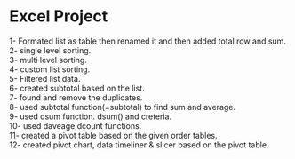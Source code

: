 # Excel Project

1- Formated list as table then renamed it and then added total row and sum.<br/>
2- single level sorting.<br/>
3- multi level sorting.<br/>
4- custom list sorting.<br/>
5- Filtered list data.<br/>
6- created subtotal based on the list.<br/>
7- found and remove the duplicates.<br/>
8- used subtotal function(=subtotal) to find sum and average.<br/>
9- used dsum function. dsum() and creteria.<br/>
10- used daveage,dcount functions.<br/>
11- created a pivot table based on the given order tables.<br/>
12- created pivot chart, data timeliner & slicer based on the pivot table.<br/>

